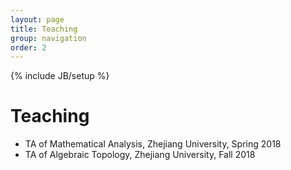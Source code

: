 ```yaml
---
layout: page
title: Teaching
group: navigation
order: 2
---
```

{% include JB/setup %}

# Teaching

- TA of Mathematical Analysis, Zhejiang University, Spring 2018
- TA of Algebraic Topology, Zhejiang University, Fall 2018

